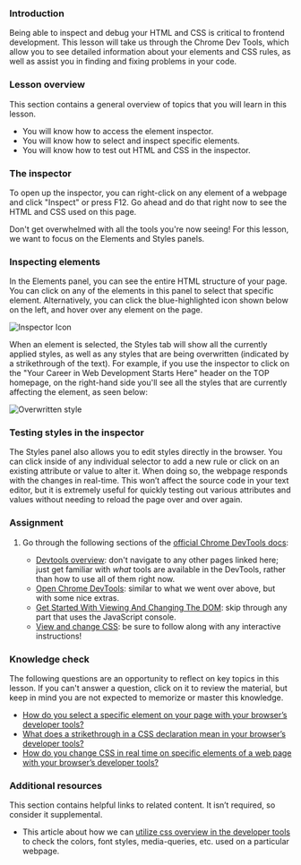 ### Introduction

Being able to inspect and debug your HTML and CSS is critical to frontend development. This lesson will take us through the Chrome Dev Tools, which allow you to see detailed information about your elements and CSS rules, as well as assist you in finding and fixing problems in your code.

### Lesson overview

This section contains a general overview of topics that you will learn in this lesson.

- You will know how to access the element inspector.
- You will know how to select and inspect specific elements.
- You will know how to test out HTML and CSS in the inspector.

### The inspector

To open up the inspector, you can right-click on any element of a webpage and click "Inspect" or press F12. Go ahead and do that right now to see the HTML and CSS used on this page.

Don't get overwhelmed with all the tools you're now seeing! For this lesson, we want to focus on the Elements and Styles panels.

### Inspecting elements

In the Elements panel, you can see the entire HTML structure of your page. You can click on any of the elements in this panel to select that specific element. Alternatively, you can click the blue-highlighted icon shown below on the left, and hover over any element on the page.

![Inspector Icon](https://cdn.statically.io/gh/TheOdinProject/curriculum/594984d7c9f9e744577f19ea475b3864e8cc7c91/html_css/v2/foundations/inspecting-html-and-css/imgs/01.png)

<span id="strikethrough">When an element is selected, the Styles tab will show all the currently applied styles, as well as any styles that are being overwritten (indicated by a strikethrough of the text).</span> For example, if you use the inspector to click on the "Your Career in Web Development Starts Here" header on the TOP homepage, on the right-hand side you'll see all the styles that are currently affecting the element, as seen below:

![Overwritten style](https://cdn.statically.io/gh/TheOdinProject/curriculum/f8fd38fc62578d8e8368f5303126215a492847f0/foundations/html_css/inspecting-html-and-css/imgs/03.png)

### Testing styles in the inspector

The Styles panel also allows you to edit styles directly in the browser. You can click inside of any individual selector to add a new rule or click on an existing attribute or value to alter it. When doing so, the webpage responds with the changes in real-time. This won’t affect the source code in your text editor, but it is extremely useful for quickly testing out various attributes and values without needing to reload the page over and over again.

### Assignment

<div class="lesson-content__panel" markdown="1">

1. Go through the following sections of the [official Chrome DevTools docs](https://developers.google.com/web/tools/chrome-devtools):

   - [Devtools overview](https://developer.chrome.com/docs/devtools/overview/): don't navigate to any other pages linked here; just get familiar with _what_ tools are available in the DevTools, rather than how to use all of them right now.
   - [Open Chrome DevTools](https://developer.chrome.com/docs/devtools/open/): similar to what we went over above, but with some nice extras.
   - [Get Started With Viewing And Changing The DOM](https://developer.chrome.com/docs/devtools/dom/): skip through any part that uses the JavaScript console.
   - [View and change CSS](https://developer.chrome.com/docs/devtools/css): be sure to follow along with any interactive instructions!

</div>

### Knowledge check

The following questions are an opportunity to reflect on key topics in this lesson. If you can't answer a question, click on it to review the material, but keep in mind you are not expected to memorize or master this knowledge.

- [How do you select a specific element on your page with your browser’s developer tools?](#inspecting-elements)
- [What does a strikethrough in a CSS declaration mean in your browser’s developer tools?](#strikethrough)
- [How do you change CSS in real time on specific elements of a web page with your browser’s developer tools?](#testing-styles-in-the-inspector)

### Additional resources

This section contains helpful links to related content. It isn’t required, so consider it supplemental.

- This article about how we can [utilize css overview in the developer tools](https://www.freecodecamp.org/news/how-to-use-css-overview-in-chrome-developer-tools/) to check the colors, font styles, media-queries, etc. used on a particular webpage.
